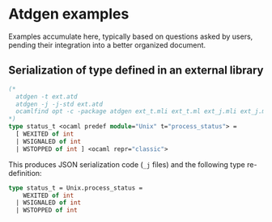 Atdgen examples
===============

Examples accumulate here, typically based on questions asked by
users, pending their integration into a better organized document.

Serialization of type defined in an external library
----------------------------------------------------

```ocaml
(*
  atdgen -t ext.atd
  atdgen -j -j-std ext.atd
  ocamlfind opt -c -package atdgen ext_t.mli ext_t.ml ext_j.mli ext_j.ml
*)
type status_t <ocaml predef module="Unix" t="process_status"> =
  [ WEXITED of int
  | WSIGNALED of int
  | WSTOPPED of int ] <ocaml repr="classic">
```

This produces JSON serialization code (`_j` files) and the following
type re-definition:

```ocaml
type status_t = Unix.process_status =
    WEXITED of int
  | WSIGNALED of int
  | WSTOPPED of int
```
